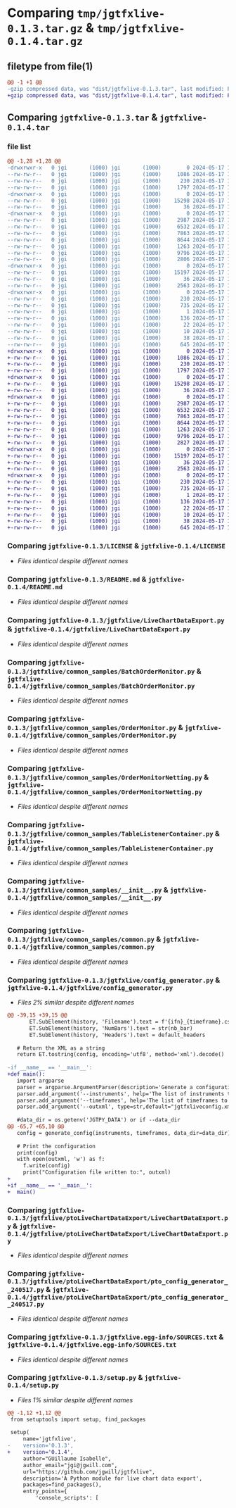 # Comparing `tmp/jgtfxlive-0.1.3.tar.gz` & `tmp/jgtfxlive-0.1.4.tar.gz`

## filetype from file(1)

```diff
@@ -1 +1 @@
-gzip compressed data, was "dist/jgtfxlive-0.1.3.tar", last modified: Fri May 17 15:02:25 2024, max compression
+gzip compressed data, was "dist/jgtfxlive-0.1.4.tar", last modified: Fri May 17 15:06:15 2024, max compression
```

## Comparing `jgtfxlive-0.1.3.tar` & `jgtfxlive-0.1.4.tar`

### file list

```diff
@@ -1,28 +1,28 @@
-drwxrwxr-x   0 jgi       (1000) jgi       (1000)        0 2024-05-17 15:02:25.000000 jgtfxlive-0.1.3/
--rw-rw-r--   0 jgi       (1000) jgi       (1000)     1086 2024-05-17 13:33:11.000000 jgtfxlive-0.1.3/LICENSE
--rw-rw-r--   0 jgi       (1000) jgi       (1000)      230 2024-05-17 15:02:25.000000 jgtfxlive-0.1.3/PKG-INFO
--rw-rw-r--   0 jgi       (1000) jgi       (1000)     1797 2024-05-17 14:53:59.000000 jgtfxlive-0.1.3/README.md
-drwxrwxr-x   0 jgi       (1000) jgi       (1000)        0 2024-05-17 15:02:25.000000 jgtfxlive-0.1.3/jgtfxlive/
--rw-rw-r--   0 jgi       (1000) jgi       (1000)    15298 2024-05-17 14:21:24.000000 jgtfxlive-0.1.3/jgtfxlive/LiveChartDataExport.py
--rw-rw-r--   0 jgi       (1000) jgi       (1000)       36 2024-05-17 13:29:20.000000 jgtfxlive-0.1.3/jgtfxlive/__init__.py
-drwxrwxr-x   0 jgi       (1000) jgi       (1000)        0 2024-05-17 15:02:25.000000 jgtfxlive-0.1.3/jgtfxlive/common_samples/
--rw-rw-r--   0 jgi       (1000) jgi       (1000)     2987 2024-05-17 13:44:36.000000 jgtfxlive-0.1.3/jgtfxlive/common_samples/BatchOrderMonitor.py
--rw-rw-r--   0 jgi       (1000) jgi       (1000)     6532 2024-05-17 13:44:36.000000 jgtfxlive-0.1.3/jgtfxlive/common_samples/OrderMonitor.py
--rw-rw-r--   0 jgi       (1000) jgi       (1000)     7863 2024-05-17 13:44:36.000000 jgtfxlive-0.1.3/jgtfxlive/common_samples/OrderMonitorNetting.py
--rw-rw-r--   0 jgi       (1000) jgi       (1000)     8644 2024-05-17 13:44:36.000000 jgtfxlive-0.1.3/jgtfxlive/common_samples/TableListenerContainer.py
--rw-rw-r--   0 jgi       (1000) jgi       (1000)     1263 2024-05-17 13:44:36.000000 jgtfxlive-0.1.3/jgtfxlive/common_samples/__init__.py
--rw-rw-r--   0 jgi       (1000) jgi       (1000)     9796 2024-05-17 13:44:36.000000 jgtfxlive-0.1.3/jgtfxlive/common_samples/common.py
--rw-rw-r--   0 jgi       (1000) jgi       (1000)     2806 2024-05-17 13:38:32.000000 jgtfxlive-0.1.3/jgtfxlive/config_generator.py
-drwxrwxr-x   0 jgi       (1000) jgi       (1000)        0 2024-05-17 15:02:25.000000 jgtfxlive-0.1.3/jgtfxlive/ptoLiveChartDataExport/
--rw-rw-r--   0 jgi       (1000) jgi       (1000)    15197 2024-05-17 14:49:49.000000 jgtfxlive-0.1.3/jgtfxlive/ptoLiveChartDataExport/LiveChartDataExport.py
--rw-rw-r--   0 jgi       (1000) jgi       (1000)       36 2024-05-17 14:04:27.000000 jgtfxlive-0.1.3/jgtfxlive/ptoLiveChartDataExport/__init__.py
--rw-rw-r--   0 jgi       (1000) jgi       (1000)     2563 2024-05-17 12:32:37.000000 jgtfxlive-0.1.3/jgtfxlive/ptoLiveChartDataExport/pto_config_generator__240517.py
-drwxrwxr-x   0 jgi       (1000) jgi       (1000)        0 2024-05-17 15:02:25.000000 jgtfxlive-0.1.3/jgtfxlive.egg-info/
--rw-rw-r--   0 jgi       (1000) jgi       (1000)      230 2024-05-17 15:02:25.000000 jgtfxlive-0.1.3/jgtfxlive.egg-info/PKG-INFO
--rw-rw-r--   0 jgi       (1000) jgi       (1000)      735 2024-05-17 15:02:25.000000 jgtfxlive-0.1.3/jgtfxlive.egg-info/SOURCES.txt
--rw-rw-r--   0 jgi       (1000) jgi       (1000)        1 2024-05-17 15:02:25.000000 jgtfxlive-0.1.3/jgtfxlive.egg-info/dependency_links.txt
--rw-rw-r--   0 jgi       (1000) jgi       (1000)      136 2024-05-17 15:02:25.000000 jgtfxlive-0.1.3/jgtfxlive.egg-info/entry_points.txt
--rw-rw-r--   0 jgi       (1000) jgi       (1000)       22 2024-05-17 15:02:25.000000 jgtfxlive-0.1.3/jgtfxlive.egg-info/requires.txt
--rw-rw-r--   0 jgi       (1000) jgi       (1000)       10 2024-05-17 15:02:25.000000 jgtfxlive-0.1.3/jgtfxlive.egg-info/top_level.txt
--rw-rw-r--   0 jgi       (1000) jgi       (1000)       38 2024-05-17 15:02:25.000000 jgtfxlive-0.1.3/setup.cfg
--rw-rw-r--   0 jgi       (1000) jgi       (1000)      645 2024-05-17 15:02:24.000000 jgtfxlive-0.1.3/setup.py
+drwxrwxr-x   0 jgi       (1000) jgi       (1000)        0 2024-05-17 15:06:15.000000 jgtfxlive-0.1.4/
+-rw-rw-r--   0 jgi       (1000) jgi       (1000)     1086 2024-05-17 13:33:11.000000 jgtfxlive-0.1.4/LICENSE
+-rw-rw-r--   0 jgi       (1000) jgi       (1000)      230 2024-05-17 15:06:15.000000 jgtfxlive-0.1.4/PKG-INFO
+-rw-rw-r--   0 jgi       (1000) jgi       (1000)     1797 2024-05-17 14:53:59.000000 jgtfxlive-0.1.4/README.md
+drwxrwxr-x   0 jgi       (1000) jgi       (1000)        0 2024-05-17 15:06:15.000000 jgtfxlive-0.1.4/jgtfxlive/
+-rw-rw-r--   0 jgi       (1000) jgi       (1000)    15298 2024-05-17 14:21:24.000000 jgtfxlive-0.1.4/jgtfxlive/LiveChartDataExport.py
+-rw-rw-r--   0 jgi       (1000) jgi       (1000)       36 2024-05-17 13:29:20.000000 jgtfxlive-0.1.4/jgtfxlive/__init__.py
+drwxrwxr-x   0 jgi       (1000) jgi       (1000)        0 2024-05-17 15:06:15.000000 jgtfxlive-0.1.4/jgtfxlive/common_samples/
+-rw-rw-r--   0 jgi       (1000) jgi       (1000)     2987 2024-05-17 13:44:36.000000 jgtfxlive-0.1.4/jgtfxlive/common_samples/BatchOrderMonitor.py
+-rw-rw-r--   0 jgi       (1000) jgi       (1000)     6532 2024-05-17 13:44:36.000000 jgtfxlive-0.1.4/jgtfxlive/common_samples/OrderMonitor.py
+-rw-rw-r--   0 jgi       (1000) jgi       (1000)     7863 2024-05-17 13:44:36.000000 jgtfxlive-0.1.4/jgtfxlive/common_samples/OrderMonitorNetting.py
+-rw-rw-r--   0 jgi       (1000) jgi       (1000)     8644 2024-05-17 13:44:36.000000 jgtfxlive-0.1.4/jgtfxlive/common_samples/TableListenerContainer.py
+-rw-rw-r--   0 jgi       (1000) jgi       (1000)     1263 2024-05-17 13:44:36.000000 jgtfxlive-0.1.4/jgtfxlive/common_samples/__init__.py
+-rw-rw-r--   0 jgi       (1000) jgi       (1000)     9796 2024-05-17 13:44:36.000000 jgtfxlive-0.1.4/jgtfxlive/common_samples/common.py
+-rw-rw-r--   0 jgi       (1000) jgi       (1000)     2827 2024-05-17 15:05:43.000000 jgtfxlive-0.1.4/jgtfxlive/config_generator.py
+drwxrwxr-x   0 jgi       (1000) jgi       (1000)        0 2024-05-17 15:06:15.000000 jgtfxlive-0.1.4/jgtfxlive/ptoLiveChartDataExport/
+-rw-rw-r--   0 jgi       (1000) jgi       (1000)    15197 2024-05-17 14:49:49.000000 jgtfxlive-0.1.4/jgtfxlive/ptoLiveChartDataExport/LiveChartDataExport.py
+-rw-rw-r--   0 jgi       (1000) jgi       (1000)       36 2024-05-17 14:04:27.000000 jgtfxlive-0.1.4/jgtfxlive/ptoLiveChartDataExport/__init__.py
+-rw-rw-r--   0 jgi       (1000) jgi       (1000)     2563 2024-05-17 12:32:37.000000 jgtfxlive-0.1.4/jgtfxlive/ptoLiveChartDataExport/pto_config_generator__240517.py
+drwxrwxr-x   0 jgi       (1000) jgi       (1000)        0 2024-05-17 15:06:15.000000 jgtfxlive-0.1.4/jgtfxlive.egg-info/
+-rw-rw-r--   0 jgi       (1000) jgi       (1000)      230 2024-05-17 15:06:15.000000 jgtfxlive-0.1.4/jgtfxlive.egg-info/PKG-INFO
+-rw-rw-r--   0 jgi       (1000) jgi       (1000)      735 2024-05-17 15:06:15.000000 jgtfxlive-0.1.4/jgtfxlive.egg-info/SOURCES.txt
+-rw-rw-r--   0 jgi       (1000) jgi       (1000)        1 2024-05-17 15:06:15.000000 jgtfxlive-0.1.4/jgtfxlive.egg-info/dependency_links.txt
+-rw-rw-r--   0 jgi       (1000) jgi       (1000)      136 2024-05-17 15:06:15.000000 jgtfxlive-0.1.4/jgtfxlive.egg-info/entry_points.txt
+-rw-rw-r--   0 jgi       (1000) jgi       (1000)       22 2024-05-17 15:06:15.000000 jgtfxlive-0.1.4/jgtfxlive.egg-info/requires.txt
+-rw-rw-r--   0 jgi       (1000) jgi       (1000)       10 2024-05-17 15:06:15.000000 jgtfxlive-0.1.4/jgtfxlive.egg-info/top_level.txt
+-rw-rw-r--   0 jgi       (1000) jgi       (1000)       38 2024-05-17 15:06:15.000000 jgtfxlive-0.1.4/setup.cfg
+-rw-rw-r--   0 jgi       (1000) jgi       (1000)      645 2024-05-17 15:05:54.000000 jgtfxlive-0.1.4/setup.py
```

### Comparing `jgtfxlive-0.1.3/LICENSE` & `jgtfxlive-0.1.4/LICENSE`

 * *Files identical despite different names*

### Comparing `jgtfxlive-0.1.3/README.md` & `jgtfxlive-0.1.4/README.md`

 * *Files identical despite different names*

### Comparing `jgtfxlive-0.1.3/jgtfxlive/LiveChartDataExport.py` & `jgtfxlive-0.1.4/jgtfxlive/LiveChartDataExport.py`

 * *Files identical despite different names*

### Comparing `jgtfxlive-0.1.3/jgtfxlive/common_samples/BatchOrderMonitor.py` & `jgtfxlive-0.1.4/jgtfxlive/common_samples/BatchOrderMonitor.py`

 * *Files identical despite different names*

### Comparing `jgtfxlive-0.1.3/jgtfxlive/common_samples/OrderMonitor.py` & `jgtfxlive-0.1.4/jgtfxlive/common_samples/OrderMonitor.py`

 * *Files identical despite different names*

### Comparing `jgtfxlive-0.1.3/jgtfxlive/common_samples/OrderMonitorNetting.py` & `jgtfxlive-0.1.4/jgtfxlive/common_samples/OrderMonitorNetting.py`

 * *Files identical despite different names*

### Comparing `jgtfxlive-0.1.3/jgtfxlive/common_samples/TableListenerContainer.py` & `jgtfxlive-0.1.4/jgtfxlive/common_samples/TableListenerContainer.py`

 * *Files identical despite different names*

### Comparing `jgtfxlive-0.1.3/jgtfxlive/common_samples/__init__.py` & `jgtfxlive-0.1.4/jgtfxlive/common_samples/__init__.py`

 * *Files identical despite different names*

### Comparing `jgtfxlive-0.1.3/jgtfxlive/common_samples/common.py` & `jgtfxlive-0.1.4/jgtfxlive/common_samples/common.py`

 * *Files identical despite different names*

### Comparing `jgtfxlive-0.1.3/jgtfxlive/config_generator.py` & `jgtfxlive-0.1.4/jgtfxlive/config_generator.py`

 * *Files 2% similar despite different names*

```diff
@@ -39,15 +39,15 @@
       ET.SubElement(history, 'Filename').text = f'{ifn}_{timeframe}.csv'
       ET.SubElement(history, 'NumBars').text = str(nb_bar)
       ET.SubElement(history, 'Headers').text = default_headers
 
   # Return the XML as a string
   return ET.tostring(config, encoding='utf8', method='xml').decode()
 
-if __name__ == '__main__':
+def main():
   import argparse
   parser = argparse.ArgumentParser(description='Generate a configuration file for the ptoLiveChartDataExport')
   parser.add_argument('--instruments', help='The list of instruments to export (comma-separated)')
   parser.add_argument('--timeframes', help='The list of timeframes to export (comma-separated)')
   parser.add_argument('--outxml', type=str,default="jgtfxliveconfig.xml", help='Output XML file')
 
   #data_dir = os.getenv('JGTPY_DATA') or if --data_dir
@@ -65,7 +65,10 @@
   config = generate_config(instruments, timeframes, data_dir=data_dir)
 
   # Print the configuration
   print(config)
   with open(outxml, 'w') as f:
     f.write(config)
     print("Configuration file written to:", outxml)
+
+if __name__ == '__main__':
+  main()
```

### Comparing `jgtfxlive-0.1.3/jgtfxlive/ptoLiveChartDataExport/LiveChartDataExport.py` & `jgtfxlive-0.1.4/jgtfxlive/ptoLiveChartDataExport/LiveChartDataExport.py`

 * *Files identical despite different names*

### Comparing `jgtfxlive-0.1.3/jgtfxlive/ptoLiveChartDataExport/pto_config_generator__240517.py` & `jgtfxlive-0.1.4/jgtfxlive/ptoLiveChartDataExport/pto_config_generator__240517.py`

 * *Files identical despite different names*

### Comparing `jgtfxlive-0.1.3/jgtfxlive.egg-info/SOURCES.txt` & `jgtfxlive-0.1.4/jgtfxlive.egg-info/SOURCES.txt`

 * *Files identical despite different names*

### Comparing `jgtfxlive-0.1.3/setup.py` & `jgtfxlive-0.1.4/setup.py`

 * *Files 1% similar despite different names*

```diff
@@ -1,12 +1,12 @@
 from setuptools import setup, find_packages
 
 setup(
     name='jgtfxlive',
-    version='0.1.3',
+    version='0.1.4',
     author="GUillaume Isabelle",
     author_email="jgi@jgwill.com",
     url="https://github.com/jgwill/jgtfxlive",
     description='A Python module for live chart data export',
     packages=find_packages(),
     entry_points={
         'console_scripts': [
```

